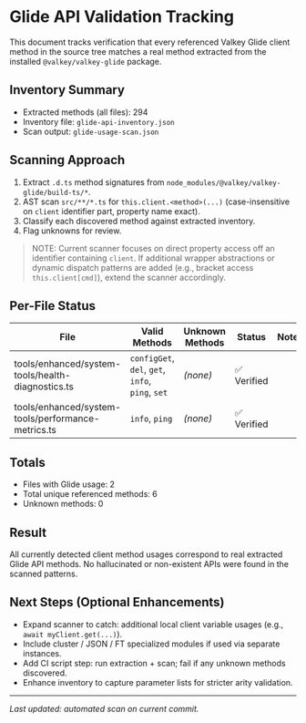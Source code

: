 # Glide API Validation Tracking

This document tracks verification that every referenced Valkey Glide client method in the source tree matches a real method extracted from the installed `@valkey/valkey-glide` package.

## Inventory Summary
- Extracted methods (all files): 294
- Inventory file: `glide-api-inventory.json`
- Scan output: `glide-usage-scan.json`

## Scanning Approach
1. Extract `.d.ts` method signatures from `node_modules/@valkey/valkey-glide/build-ts/*`.
2. AST scan `src/**/*.ts` for `this.client.<method>(...)` (case-insensitive on `client` identifier part, property name exact).
3. Classify each discovered method against extracted inventory.
4. Flag unknowns for review.

> NOTE: Current scanner focuses on direct property access off an identifier containing `client`. If additional wrapper abstractions or dynamic dispatch patterns are added (e.g., bracket access `this.client[cmd]`), extend the scanner accordingly.

## Per-File Status

| File | Valid Methods | Unknown Methods | Status | Notes |
|------|---------------|-----------------|--------|-------|
| tools/enhanced/system-tools/health-diagnostics.ts | `configGet`, `del`, `get`, `info`, `ping`, `set` | *(none)* | ✅ Verified | |
| tools/enhanced/system-tools/performance-metrics.ts | `info`, `ping` | *(none)* | ✅ Verified | |

## Totals
- Files with Glide usage: 2
- Total unique referenced methods: 6
- Unknown methods: 0

## Result
All currently detected client method usages correspond to real extracted Glide API methods. No hallucinated or non-existent APIs were found in the scanned patterns.

## Next Steps (Optional Enhancements)
- Expand scanner to catch: additional local client variable usages (e.g., `await myClient.get(...)`).
- Include cluster / JSON / FT specialized modules if used via separate instances.
- Add CI script step: run extraction + scan; fail if any unknown methods discovered.
- Enhance inventory to capture parameter lists for stricter arity validation.

---
_Last updated: automated scan on current commit._
